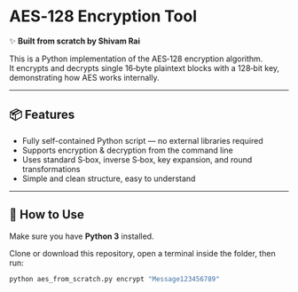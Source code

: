 # AES‑128 Encryption Tool

✨ **Built from scratch by Shivam Rai**

This is a Python implementation of the AES‑128 encryption algorithm.  
It encrypts and decrypts single 16‑byte plaintext blocks with a 128‑bit key, demonstrating how AES works internally.

---

## 📦 Features
- Fully self-contained Python script — no external libraries required
- Supports encryption & decryption from the command line
- Uses standard S‑box, inverse S‑box, key expansion, and round transformations
- Simple and clean structure, easy to understand

---

## 🔧 How to Use

Make sure you have **Python 3** installed.

Clone or download this repository, open a terminal inside the folder, then run:

```bash
python aes_from_scratch.py encrypt "Message123456789"
